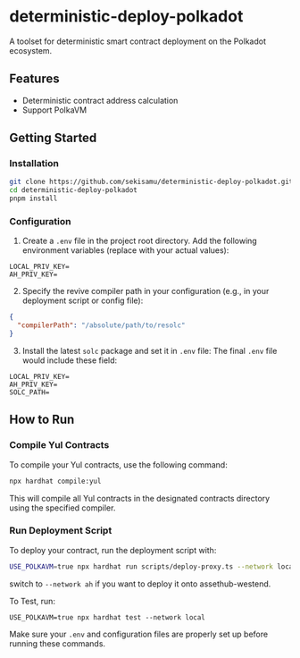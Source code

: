 # deterministic-deploy-polkadot

A toolset for deterministic smart contract deployment on the Polkadot ecosystem.

## Features

- Deterministic contract address calculation
- Support PolkaVM

## Getting Started

### Installation

```bash
git clone https://github.com/sekisamu/deterministic-deploy-polkadot.git
cd deterministic-deploy-polkadot
pnpm install
```

### Configuration

1. Create a `.env` file in the project root directory. Add the following environment variables (replace with your actual values):

```env
LOCAL_PRIV_KEY=
AH_PRIV_KEY=
```

2. Specify the revive compiler path in your configuration (e.g., in your deployment script or config file):

```json
{
  "compilerPath": "/absolute/path/to/resolc"
}
```

3. Install the latest `solc` package and set it in `.env` file:
   The final `.env` file would include these field:

```
LOCAL_PRIV_KEY=
AH_PRIV_KEY=
SOLC_PATH=
```

## How to Run

### Compile Yul Contracts

To compile your Yul contracts, use the following command:

```bash
npx hardhat compile:yul
```

This will compile all Yul contracts in the designated contracts directory using the specified compiler.

### Run Deployment Script

To deploy your contract, run the deployment script with:

```bash
USE_POLKAVM=true npx hardhat run scripts/deploy-proxy.ts --network local
```
switch to `--network ah` if you want to deploy it onto assethub-westend.


To Test, run:
```
USE_POLKAVM=true npx hardhat test --network local
```
Make sure your `.env` and configuration files are properly set up before running these commands.
